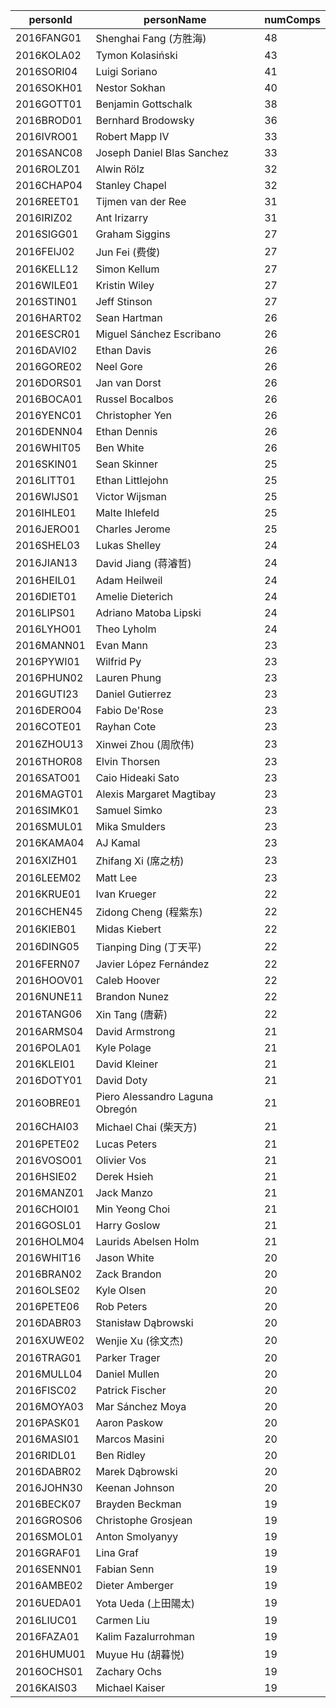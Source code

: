 | personId   | personName                       | numComps |
|------------|----------------------------------|----------|
| 2016FANG01 | Shenghai Fang (方胜海)           |       48 |
| 2016KOLA02 | Tymon Kolasiński                 |       43 |
| 2016SORI04 | Luigi Soriano                    |       41 |
| 2016SOKH01 | Nestor Sokhan                    |       40 |
| 2016GOTT01 | Benjamin Gottschalk              |       38 |
| 2016BROD01 | Bernhard Brodowsky               |       36 |
| 2016IVRO01 | Robert Mapp IV                   |       33 |
| 2016SANC08 | Joseph Daniel Blas Sanchez       |       33 |
| 2016ROLZ01 | Alwin Rölz                       |       32 |
| 2016CHAP04 | Stanley Chapel                   |       32 |
| 2016REET01 | Tijmen van der Ree               |       31 |
| 2016IRIZ02 | Ant Irizarry                     |       31 |
| 2016SIGG01 | Graham Siggins                   |       27 |
| 2016FEIJ02 | Jun Fei (费俊)                   |       27 |
| 2016KELL12 | Simon Kellum                     |       27 |
| 2016WILE01 | Kristin Wiley                    |       27 |
| 2016STIN01 | Jeff Stinson                     |       27 |
| 2016HART02 | Sean Hartman                     |       26 |
| 2016ESCR01 | Miguel Sánchez Escribano         |       26 |
| 2016DAVI02 | Ethan Davis                      |       26 |
| 2016GORE02 | Neel Gore                        |       26 |
| 2016DORS01 | Jan van Dorst                    |       26 |
| 2016BOCA01 | Russel Bocalbos                  |       26 |
| 2016YENC01 | Christopher Yen                  |       26 |
| 2016DENN04 | Ethan Dennis                     |       26 |
| 2016WHIT05 | Ben White                        |       26 |
| 2016SKIN01 | Sean Skinner                     |       25 |
| 2016LITT01 | Ethan Littlejohn                 |       25 |
| 2016WIJS01 | Victor Wijsman                   |       25 |
| 2016IHLE01 | Malte Ihlefeld                   |       25 |
| 2016JERO01 | Charles Jerome                   |       25 |
| 2016SHEL03 | Lukas Shelley                    |       24 |
| 2016JIAN13 | David Jiang (蒋濬哲)             |       24 |
| 2016HEIL01 | Adam Heilweil                    |       24 |
| 2016DIET01 | Amelie Dieterich                 |       24 |
| 2016LIPS01 | Adriano Matoba Lipski            |       24 |
| 2016LYHO01 | Theo Lyholm                      |       24 |
| 2016MANN01 | Evan Mann                        |       23 |
| 2016PYWI01 | Wilfrid Py                       |       23 |
| 2016PHUN02 | Lauren Phung                     |       23 |
| 2016GUTI23 | Daniel Gutierrez                 |       23 |
| 2016DERO04 | Fabio De'Rose                    |       23 |
| 2016COTE01 | Rayhan Cote                      |       23 |
| 2016ZHOU13 | Xinwei Zhou (周欣伟)             |       23 |
| 2016THOR08 | Elvin Thorsen                    |       23 |
| 2016SATO01 | Caio Hideaki Sato                |       23 |
| 2016MAGT01 | Alexis Margaret Magtibay         |       23 |
| 2016SIMK01 | Samuel Simko                     |       23 |
| 2016SMUL01 | Mika Smulders                    |       23 |
| 2016KAMA04 | AJ Kamal                         |       23 |
| 2016XIZH01 | Zhifang Xi (席之枋)              |       23 |
| 2016LEEM02 | Matt Lee                         |       23 |
| 2016KRUE01 | Ivan Krueger                     |       22 |
| 2016CHEN45 | Zidong Cheng (程紫东)            |       22 |
| 2016KIEB01 | Midas Kiebert                    |       22 |
| 2016DING05 | Tianping Ding (丁天平)           |       22 |
| 2016FERN07 | Javier López Fernández           |       22 |
| 2016HOOV01 | Caleb Hoover                     |       22 |
| 2016NUNE11 | Brandon Nunez                    |       22 |
| 2016TANG06 | Xin Tang (唐薪)                  |       22 |
| 2016ARMS04 | David Armstrong                  |       21 |
| 2016POLA01 | Kyle Polage                      |       21 |
| 2016KLEI01 | David Kleiner                    |       21 |
| 2016DOTY01 | David Doty                       |       21 |
| 2016OBRE01 | Piero Alessandro Laguna Obregón  |       21 |
| 2016CHAI03 | Michael Chai (柴天方)            |       21 |
| 2016PETE02 | Lucas Peters                     |       21 |
| 2016VOSO01 | Olivier Vos                      |       21 |
| 2016HSIE02 | Derek Hsieh                      |       21 |
| 2016MANZ01 | Jack Manzo                       |       21 |
| 2016CHOI01 | Min Yeong Choi                   |       21 |
| 2016GOSL01 | Harry Goslow                     |       21 |
| 2016HOLM04 | Laurids Abelsen Holm             |       21 |
| 2016WHIT16 | Jason White                      |       20 |
| 2016BRAN02 | Zack Brandon                     |       20 |
| 2016OLSE02 | Kyle Olsen                       |       20 |
| 2016PETE06 | Rob Peters                       |       20 |
| 2016DABR03 | Stanisław Dąbrowski              |       20 |
| 2016XUWE02 | Wenjie Xu (徐文杰)               |       20 |
| 2016TRAG01 | Parker Trager                    |       20 |
| 2016MULL04 | Daniel Mullen                    |       20 |
| 2016FISC02 | Patrick Fischer                  |       20 |
| 2016MOYA03 | Mar Sánchez Moya                 |       20 |
| 2016PASK01 | Aaron Paskow                     |       20 |
| 2016MASI01 | Marcos Masini                    |       20 |
| 2016RIDL01 | Ben Ridley                       |       20 |
| 2016DABR02 | Marek Dąbrowski                  |       20 |
| 2016JOHN30 | Keenan Johnson                   |       20 |
| 2016BECK07 | Brayden Beckman                  |       19 |
| 2016GROS06 | Christophe Grosjean              |       19 |
| 2016SMOL01 | Anton Smolyanyy                  |       19 |
| 2016GRAF01 | Lina Graf                        |       19 |
| 2016SENN01 | Fabian Senn                      |       19 |
| 2016AMBE02 | Dieter Amberger                  |       19 |
| 2016UEDA01 | Yota Ueda (上田陽太)             |       19 |
| 2016LIUC01 | Carmen Liu                       |       19 |
| 2016FAZA01 | Kalim Fazalurrohman              |       19 |
| 2016HUMU01 | Muyue Hu (胡暮悦)                |       19 |
| 2016OCHS01 | Zachary Ochs                     |       19 |
| 2016KAIS03 | Michael Kaiser                   |       19 |

